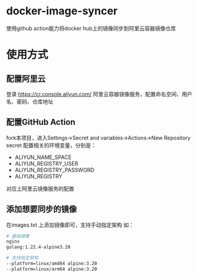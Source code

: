 # docker-image-syncer
使用github action能力将docker hub上的镜像同步到阿里云容器镜像仓库


# 使用方式
## 配置阿里云
登录 https://cr.console.aliyun.com/ 阿里云容器镜像服务，配置命名空间、用户名、密码、仓库地址

## 配置GitHub Action
fork本项目，进入Settings->Secret and variables->Actions->New Repository secret
配置相关的环境变量，分别是：
- ALIYUN_NAME_SPACE
- ALIYUN_REGISTRY_USER
- ALIYUN_REGISTRY_PASSWORD
- ALIYUN_REGISTRY

对应上阿里云镜像服务的配置

## 添加想要同步的镜像
在images.txt 上添加镜像即可，支持手动指定架构
如：
```bash
# 基础镜像
nginx
golang:1.22.4-alpine3.20

# 支持指定架构
--platform=linux/amd64 alpine:3.20
--platform=linux/arm64 alpine:3.20
```
